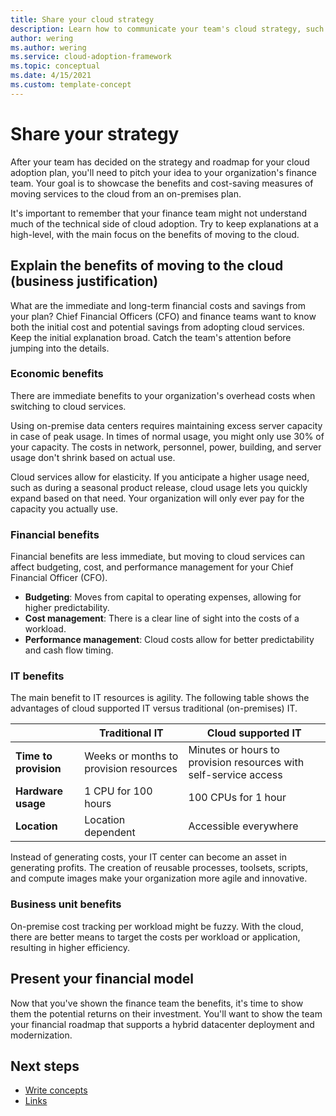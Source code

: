 ```yaml
---
title: Share your cloud strategy
description: Learn how to communicate your team's cloud strategy, such as a financial roadmap and multi-year plan, to your finance team.
author: wering
ms.author: wering
ms.service: cloud-adoption-framework
ms.topic: conceptual 
ms.date: 4/15/2021
ms.custom: template-concept 
---
```


# Share your strategy

After your team has decided on the strategy and roadmap for your cloud adoption plan, you'll need to pitch your idea to your organization's finance team. Your goal is to showcase the benefits and cost-saving measures of moving services to the cloud from an on-premises plan.

It's important to remember that your finance team might not understand much of the technical side of cloud adoption. Try to keep explanations at a high-level, with the main focus on the benefits of moving to the cloud.

## Explain the benefits of moving to the cloud (business justification)

What are the immediate and long-term financial costs and savings from your plan? Chief Financial Officers (CFO) and finance teams want to know both the initial cost and potential savings from adopting cloud services. Keep the initial explanation broad. Catch the team's attention before jumping into the details.

### Economic benefits

There are immediate benefits to your organization's overhead costs when switching to cloud services.

Using on-premise data centers requires maintaining excess server capacity in case of peak usage. In times of normal usage, you might only use 30% of your capacity. The costs in network, personnel, power, building, and server usage don't shrink based on actual use.

Cloud services allow for elasticity. If you anticipate a higher usage need, such as during a seasonal product release, cloud usage lets you quickly expand based on that need. Your organization will only ever pay for the capacity you actually use.

### Financial benefits

Financial benefits are less immediate, but moving to cloud services can affect budgeting, cost, and performance management for your Chief Financial Officer (CFO).

- **Budgeting**: Moves from capital to operating expenses, allowing for higher predictability.
- **Cost management**: There is a clear line of sight into the costs of a workload.
- **Performance management**: Cloud costs allow for better predictability and cash flow timing.

### IT benefits

The main benefit to IT resources is agility. The following table shows the advantages of cloud supported IT versus traditional (on-premises) IT.

|          | Traditional IT | Cloud supported IT |
|----------|----------------|--------------------|
| **Time to provision** | Weeks or months to provision resources | Minutes or hours to provision resources with self-service access |
| **Hardware usage** | 1 CPU for 100 hours | 100 CPUs for 1 hour |
| **Location** | Location dependent | Accessible everywhere |

Instead of generating costs, your IT center can become an asset in generating profits. The creation of reusable processes, toolsets, scripts, and compute images make your organization more agile and innovative.

### Business unit benefits

On-premise cost tracking per workload might be fuzzy. With the cloud, there are better means to target the costs per workload or application, resulting in higher efficiency.

## Present your financial model

Now that you've shown the finance team the benefits, it's time to show them the potential returns on their investment. You'll want to show the team your financial roadmap that supports a hybrid datacenter deployment and modernization.

## Next steps
<!-- Add a context sentence for the following links -->
- [Write concepts](contribute-how-to-write-concept.md)
- [Links](links-how-to.md)

<!--
Remove all the comments in this template before you sign-off or merge to the 
main branch.
-->